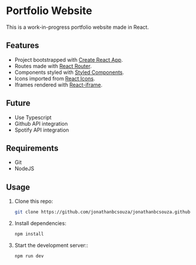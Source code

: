 # Portfolio Website

This is a work-in-progress portfolio website made in React.

## Features

- Project bootstrapped with [Create React App](https://github.com/facebook/create-react-app).
- Routes made with [React Router](https://reactrouter.com/web/guides/quick-start).
- Components styled with [Styled Components](https://styled-components.com/).
- Icons imported from [React Icons](https://react-icons.github.io/react-icons/).
- Iframes rendered with [React-iframe](https://yarn.pm/react-iframe).

## Future

- Use Typescript
- Github API integration
- Spotify API integration

## Requirements

- Git
- NodeJS

## Usage

1. Clone this repo:

   ```sh
   git clone https://github.com/jonathanbcsouza/jonathanbcsouza.github.io.git

1. Install dependencies:

   ```sh
   npm install


1. Start the development server::

   ```sh
   npm run dev
